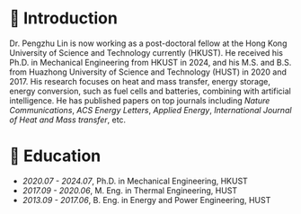 # 🧑 Introduction
Dr. Pengzhu Lin is now working as a post-doctoral fellow at the Hong Kong University of Science and Technology currently (HKUST). He received his Ph.D. in Mechanical Engineering from HKUST in 2024, and his M.S. and B.S. from Huazhong University of Science and Technology (HUST) in 2020 and 2017. His research focuses on heat and mass transfer, energy storage, energy conversion, such as fuel cells and batteries, combining with artificial intelligence. He has published papers on top journals including *Nature Communications*, *ACS Energy Letters*, *Applied Energy*, *International Journal of Heat and Mass transfer*, etc.

# 📖 Education
- *2020.07 - 2024.07*, Ph.D. in Mechanical Engineering, HKUST
- *2017.09 - 2020.06*, M. Eng. in Thermal Engineering, HUST
- *2013.09 - 2017.06*, B. Eng. in Energy and Power Engineering, HUST